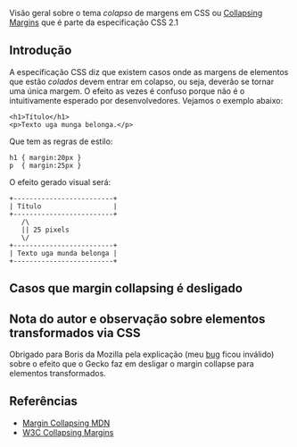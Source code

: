 Visão geral sobre o tema *colapso* de margens em CSS ou [Collapsing Margins](http://www.w3.org/TR/CSS21/box.html#collapsing-margins) que é parte da especificação CSS 2.1

## Introdução

A especificação CSS diz que existem casos onde as margens de elementos que estão *colados* devem entrar em colapso, ou seja, deverão se tornar uma única margem. O efeito as vezes é confuso porque não é o intuitivamente esperado por desenvolvedores. Vejamos o exemplo abaixo: 

    <h1>Título</h1>
    <p>Texto uga munga belonga.</p>

Que tem as regras de estilo: 

    h1 { margin:20px } 
    p  { margin:25px } 

O efeito gerado visual será: 

    +-------------------------+
    | Título                  |
    +-------------------------+
       /\ 
       || 25 pixels 
       \/
    +-------------------------+
    | Texto uga munda belonga |
    +-------------------------+

## Casos que margin collapsing é desligado


## Nota do autor e observação sobre elementos transformados via CSS

Obrigado para Boris da Mozilla pela explicação (meu [bug](https://bugzilla.mozilla.org/show_bug.cgi?id=809208) ficou inválido) sobre o efeito que o Gecko faz em desligar o margin collapse para elementos transformados. 

## Referências

* [Margin Collapsing MDN](https://developer.mozilla.org/en-US/docs/CSS/margin_collapsing)
* [W3C Collapsing Margins](http://www.w3.org/TR/CSS21/box.html#collapsing-margins)


